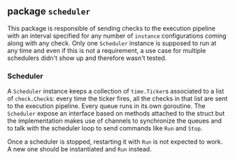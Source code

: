 ## package `scheduler`

This package is responsible of sending checks to the execution pipeline with an interval specified for any number
of `instance` configurations coming along with any check. Only one `Scheduler` instance is supposed to run at any time
and even if this is not a requirement, a use case for multiple schedulers didn't show up and therefore wasn't tested.

### Scheduler

A `Scheduler` instance keeps a collection of `time.Ticker`s associated to a list of `check.Check`s: every time the
ticker fires, all the checks in that list are sent to the execution pipeline. Every queue runs in its own goroutine.
The `Scheduler` expose an interface based on methods attached to the struct but the implementation makes use of
channels to synchronize the queues and to talk with the scheduler loop to send commands like `Run` and `Stop`.

Once a scheduler is stopped, restarting it with `Run` is not expected to work. A new one should be instantiated and
`Run` instead.
